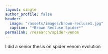 ```yaml
---
layout: single
author_profile: false
header:
  image: "/assets/images/brown-recluse1.jpg"
  caption: "*Brown Recluse Spider*"
permalink: /research/spider-venom
---
```


I did a senior thesis on spider venom evolution